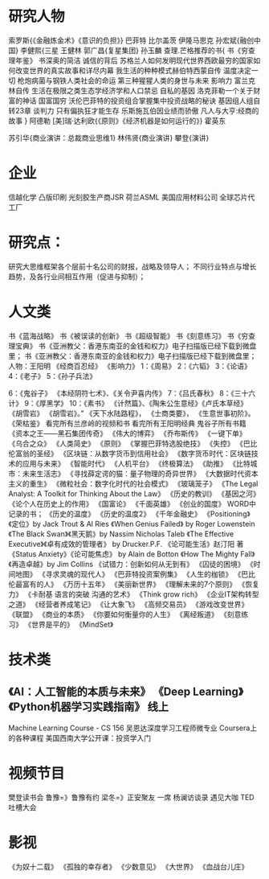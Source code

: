 
研究人物
==========================================================================
索罗斯{《金融炼金术》《意识的负担》}
巴菲特
比尔盖茨
伊隆马思克
孙宏斌{融创中国}
李健熙{三星
王健林
郭广昌{复星集团}
孙玉麟
查理.芒格推荐的书{
	书《穷查理年鉴》
	书深奥的简洁
	诚信的背后
	苏格兰人如何发明现代世界西欧最穷的国家如何改变世界的真实故事和详尽内幕
	我生活的种种模式赫伯特西蒙自传
	温度决定一切
	枪炮病菌与钢铁人类社会的命运
	第三种猩猩人类的身世与未来
	影响力
	富兰克林自传
	生活在极限之类生态学经济学和人口禁忌
	自私的基因
	洛克菲勒一个关于财富的神话
	国富国穷
	沃伦巴菲特的投资组合掌握集中投资战略的秘诀
	基因组人组自转23章
	谈判力
	只有偏执狂才能生存
	乐斯施瓦伯因业绩而骄傲
	凡人与大亨:经商的故事
}
阿德勒
[美]瑞·达利欧{《原则》《经济机器是如何运行的》}
霍英东

苏引华{商业演讲：总裁商业思维1}
林伟贤{商业演讲}
攀登{演讲}

企业
==========================================================================
信越化学
凸版印刷
光刻胶生产商JSR
荷兰ASML
美国应用材料公司
全球芯片代工厂

研究点：
==========================================================================
研究大思维框架各个层前十名公司的财报，战略及领导人；
不同行业特点与增长趋势，及各行业间相互作用（促进与抑制）；


人文类
==========================================================================
书《蓝海战略》 
书《被误读的创新》 
书《超级智能》 
书《刻意练习》 
书《穷查理宝典》 
书《亚洲教父：香港东南亚的金钱和权力》电子扫描版已经下载到微盘里； 
书《亚洲教父：香港东南亚的金钱和权力》电子扫描版已经下载到微盘里； 人物：王阳明 
《经商百忍经》
《影响力》
1：《周易》
2：《六韬》
3：《论语》
4：《老子》
5：《孙子兵法》

6：《鬼谷子》
《本经阴符七术》、《关令尹喜内传》
7：《吕氏春秋》
8：《三十六计》
9：《厚黑学》
10：《素书》
《计然篇》、《陶朱公生意经》《卢氏本草经》
《胡雪岩》
《胡雪岩》。”
《天下水陆路程》，
《士商类要》，
《生意世事初阶》。
《荣枯鉴》
看完所有兰彦岭的视频和书
看完所有王阳明经典
鬼谷子所有书籍
《资本之王——黑石集团传奇》
《伟大的博弈》
《乔布斯传》
《一键下单》
《乌合之众》
《人类简史》
《原则》
《掌握巴菲特选股绝技》
《失控》
《巴比伦富翁的圣经》
《区块链：从数字货币到信用社会》
《数字货币时代：区块链技术的应用与未来》
《智能时代》
《人机平台》
《终极算法》
《助推》
《比特城市：未来生活志》
《寻找薛定谔的猫：量子物理的奇异世界》
《大数据时代资本主义的重生》
《微粒社会：数字化时代的社会模式》
《玻璃笼子》
《The Legal Analyst: A Toolkit for Thinking About the Law》
《历史的教训》
《基因之河》
《论个人在历史上的作用》
《国富论》
《千面英雄》
《创业的国度》
WORD中记录的书；
《历史的温度》
《历史的温度2》
《千年金融史》
《Positioning》《定位》by Jack Trout & Al Ries
《When Genius Failed》 by Roger Lowenstein
《The Black Swan》《黑天鹅》by Nassim Nicholas Taleb
《The Effective Executive》《卓有成效的管理者》 by Drucker.P.F.
《论可能生活》赵汀阳 著
《Status Anxiety》《论可能焦虑》 by Alain de Botton
《How The Mighty Fall》《再造卓越》by Jim Collins
《试错力：创新如何从无到有》
《囚徒的困境》
《时间地图》
《寻求灵魂的现代人》
《巴菲特投资案例集》
《人生的枷锁》
《巴比伦最富有的人》
《万历十五年》
《美丽新世界》
《理解未来的7个原则》
《恢复力》
《卡耐基 语言的突破 沟通的艺术》
《Think grow rich》
《企业IT架构转型之道》
《经营者养成笔记》
《让大象飞》
《高频交易员》
《游戏改变世界》
《联盟》
《商业的本质》
《你要如何衡量你的人生》
《离经叛道》
《刻意练习》
《世界是平的》
《MindSet》



技术类
==========================================================================
《AI：人工智能的本质与未来》
《Deep Learning》
《Python机器学习实践指南》
线上
----------------------
Machine Learning Course - CS 156
吴恩达深度学习工程师微专业
Coursera上的各种课程
 美国西南大学公开课：投资学入门



视频节目
==========================================================================
樊登读书会
鲁豫=》鲁豫有约
梁冬=》正安聚友
一席
杨澜访谈录
遇见大咖
TED
吐槽大会


影视 
==========================================================================
《为奴十二载》
《孤独的幸存者》
《少数意见》
《大世界》
《血战台儿庄》